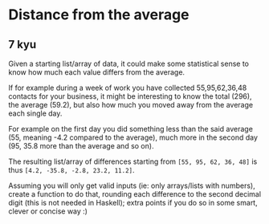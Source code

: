 # Distance from the average
## 7 kyu

Given a starting list/array of data, it could make some statistical sense to know how much each value differs from the average.

If for example during a week of work you have collected 55,95,62,36,48 contacts for your business, it might be interesting to know the total (296), the average (59.2), but also how much you moved away from the average each single day.

For example on the first day you did something less than the said average (55, meaning -4.2 compared to the average), much more in the second day (95, 35.8 more than the average and so on).

The resulting list/array of differences starting from `[55, 95, 62, 36, 48]` is thus `[4.2, -35.8, -2.8, 23.2, 11.2]`.

Assuming you will only get valid inputs (ie: only arrays/lists with numbers), create a function to do that, rounding each difference to the second decimal digit (this is not needed in Haskell); extra points if you do so in some smart, clever or concise way :)
